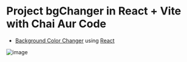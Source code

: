 # Project bgChanger in React + Vite with Chai Aur Code

- [Background Color Changer](https://hot-colorchanger.surge.sh/) using [React](https://vite.dev/guide/)

![image](https://github.com/user-attachments/assets/a50d038e-7a33-4503-8149-853d5fdf38c5)

